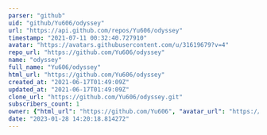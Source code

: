 ```yaml
---
parser: "github"
uid: "github/Yu606/odyssey"
url: "https://api.github.com/repos/Yu606/odyssey"
timestamp: "2021-07-11 00:32:40.727910"
avatar: "https://avatars.githubusercontent.com/u/31619679?v=4"
repo_url: "https://github.com/Yu606/odyssey"
name: "odyssey"
full_name: "Yu606/odyssey"
html_url: "https://github.com/Yu606/odyssey"
created_at: "2021-06-17T01:49:09Z"
updated_at: "2021-06-17T01:49:09Z"
clone_url: "https://github.com/Yu606/odyssey.git"
subscribers_count: 1
owner: {"html_url": "https://github.com/Yu606", "avatar_url": "https://avatars.githubusercontent.com/u/31619679?v=4", "login": "Yu606", "type": "User"}
date: "2023-01-28 14:20:18.814272"
---
```

